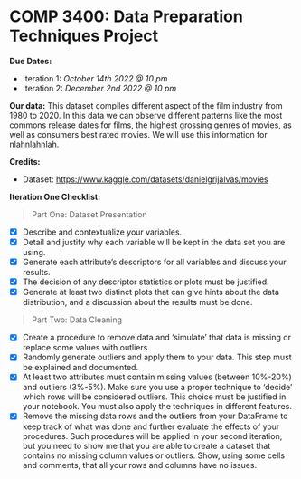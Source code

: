 # COMP 3400: Data Preparation Techniques Project

**Due Dates:**
  - Iteration 1: *October 14th 2022 @ 10 pm*
  - Iteration 2: *December 2nd 2022 @ 10 pm*

**Our data:** 
This dataset compiles different aspect of the film industry from 1980 to 2020. In this data we can observe different patterns like the most commons release dates for films, the highest grossing genres of movies, as well as consumers best rated movies. We will use this information for nlahnlahnlah.

**Credits:**
- Dataset: https://www.kaggle.com/datasets/danielgrijalvas/movies

**Iteration One Checklist:**

> Part One: Dataset Presentation
- [x] Describe and contextualize your variables.
- [x] Detail and justify why each variable will be kept in the data set you are using.
- [x] Generate each attribute’s descriptors for all variables and discuss your results.
- [x] The decision of any descriptor statistics or plots must be justified.
- [x] Generate at least two distinct plots that can give hints about the data
distribution, and a discussion about the results must be done. 

> Part Two: Data Cleaning
- [x] Create a procedure to remove data and ‘simulate’ that data is missing or replace some values with outliers.
- [x] Randomly generate outliers and apply them to your data. This step must be explained and documented.
- [x] At least two attributes must contain missing values (between 10%-20%) and outliers (3%-5%). Make sure you use a proper technique to ‘decide’ which rows will be considered outliers. This choice must be justified in your notebook. You must also apply the techniques in different features.
- [x] Remove the missing data rows and the outliers from your DataFrame to keep track of what was done and further evaluate the effects of your procedures. Such procedures will be applied in your second iteration, but you need to show me that you are able to create a dataset that contains no missing column values or outliers. Show, using some cells and comments, that all your rows and columns have no issues.
